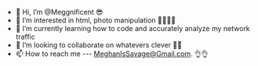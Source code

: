 - 👋 Hi, I’m @Meggnificent 😎
- 👀 I’m interested in html, photo manipulation 🧜‍♀️🧚‍♂️
- 🌱 I’m currently learning how to code and accurately analyze my network traffic 
- 💞️ I’m looking to collaborate on whatevers clever 🤷‍♀️
- 📫 How to reach me --- MeghanIsSavage@Gmail.com. 👌👌

<!---
meggnificent/meggnificent is a ✨ special ✨ repository because its `README.md` (this file) appears on your GitHub profile.
You can click the Preview link to take a look at your changes.
--->
